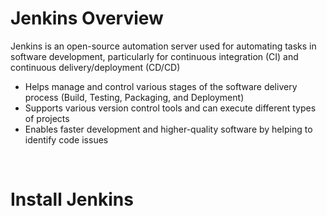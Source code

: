 # Jenkins Overview

Jenkins is an open-source automation server used for automating tasks in software development, particularly for continuous integration (CI) and continuous delivery/deployment (CD/CD)

* Helps manage and control various stages of the software delivery process (Build, Testing, Packaging, and Deployment)
* Supports various version control tools and can execute different types of projects
* Enables faster development and higher-quality software by helping to identify code issues

<br>

# Install Jenkins

